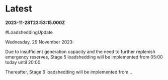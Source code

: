 # Latest

**2023-11-28T23:53:15.000Z**

\#LoadsheddingUpdate

Wednesday, 29 November 2023:

 Due to insufficient generation capacity and the need to further replenish emergency reserves, Stage 5 loadshedding will be implemented  from 05:00 today until 20:00. 

Thereafter, Stage 6 loadshedding will be implemented from…
